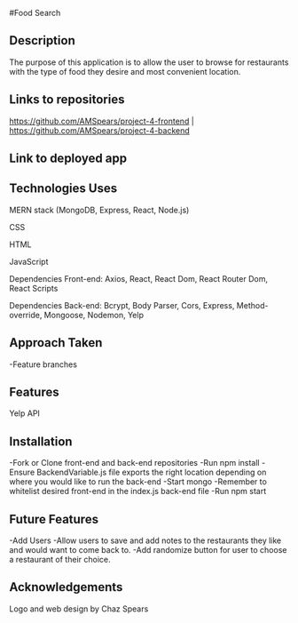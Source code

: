 #Food Search

## Description

The purpose of this application is to allow the user to browse for restaurants with the type of food they desire and most convenient location.

## Links to repositories

https://github.com/AMSpears/project-4-frontend | https://github.com/AMSpears/project-4-backend

## Link to deployed app

## Technologies Uses

MERN stack (MongoDB, Express, React, Node.js)

CSS

HTML

JavaScript

Dependencies Front-end: Axios, React, React Dom, React Router Dom, React Scripts

Dependencies Back-end: Bcrypt, Body Parser, Cors, Express, Method-override, Mongoose, Nodemon, Yelp

## Approach Taken

-Feature branches

## Features

Yelp API

## Installation

-Fork or Clone front-end and back-end repositories
-Run npm install
-Ensure BackendVariable.js file exports the right location depending on where you would like to run the back-end
-Start mongo
-Remember to whitelist desired front-end in the index.js back-end file
-Run npm start

## Future Features

-Add Users
-Allow users to save and add notes to the restaurants they like and would want to come back to.
-Add randomize button for user to choose a restaurant of their choice.

## Acknowledgements

Logo and web design by Chaz Spears
